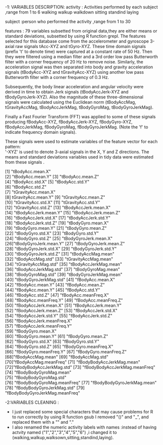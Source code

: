 -1:   VARIABLES  DESCRIPTION:
activity : Activities performed by each subject ,range from 1 to 6
           walking
           walkup
           walkdown
           sitting
           standind
           laying
           
subject  :person who performed the activity ,range from 1 to 30

features : 79 variables subsetted from original data,they are either means or                
           standard deviations, subsetted by using R function grepl.
           The features selected for this database come from the accelerometer and gyroscope 3-axial raw signals tAcc-XYZ and tGyro-XYZ. These time domain signals (prefix 't' to denote time) were captured at a constant rate of 50 Hz. Then they were filtered using a median filter and a 3rd order low pass Butterworth filter with a corner frequency of 20 Hz to remove noise. Similarly, the acceleration signal was then separated into body and gravity acceleration signals (tBodyAcc-XYZ and tGravityAcc-XYZ) using another low pass Butterworth filter with a corner frequency of 0.3 Hz. 

Subsequently, the body linear acceleration and angular velocity were derived in time to obtain Jerk signals (tBodyAccJerk-XYZ and tBodyGyroJerk-XYZ). Also the magnitude of these three-dimensional signals were calculated using the Euclidean norm (tBodyAccMag, tGravityAccMag, tBodyAccJerkMag, tBodyGyroMag, tBodyGyroJerkMag). 

Finally a Fast Fourier Transform (FFT) was applied to some of these signals producing fBodyAcc-XYZ, fBodyAccJerk-XYZ, fBodyGyro-XYZ, fBodyAccJerkMag, fBodyGyroMag, fBodyGyroJerkMag. (Note the 'f' to indicate frequency domain signals). 

These signals were used to estimate variables of the feature vector for each pattern:  
'-XYZ' is used to denote 3-axial signals in the X, Y and Z directions.
The means and standard deviations  variables used in  tidy data  were estimated from these signals .      
                            
 
 [1] "tBodyAcc.mean.X"                             
 [2] "tBodyAcc.mean.Y"
 [3] "tBodyAcc.mean.Z"                              
 [4] "tBodyAcc.std.X"
 [5] "tBodyAcc.std.Y"                               
 [6] "tBodyAcc.std.Z"  
 [7] "tGravityAcc.mean.X"                       
 [8] tGravityAcc.mean.Y"
 [9] "tGravityAcc.mean.Z"                        
[10] "tGravityAcc.std.X"
[11] "tGravityAcc.std.Y"                         
[12] "tGravityAcc.std.Z"
[13] "tBodyAccJerk.mean.X"                     
[14] "tBodyAccJerk.mean.Y" 
[15] "tBodyAccJerk.mean.Z"                     
[16] "tBodyAccJerk.std.X" 
[17] "tBodyAccJerk.std.Y"                      
[18] "tBodyAccJerk.std.Z" 
[19] "tBodyGyro.mean.X"                          
[19] "tBodyGyro.mean.Y" 
[21] "tBodyGyro.mean.Z"                           
[22] "tBodyGyro.std.X"
[23] "tBodyGyro.std.Y"                            
[24] "tBodyGyro.std.Z"
[25] "tBodyGyroJerk.mean.X"                
[26]"tBodyGyroJerk.mean.Y"
[27] "tBodyGyroJerk.mean.Z"                   
[28] "tBodyGyroJerk.std.X" 
[29] "tBodyGyroJerk.std.Y"                    
[30] "tBodyGyroJerk.std.Z"
[31] "tBodyAccMag.mean"                           
[32] "tBodyAccMag.std"
[33] "tGravityAccMag.mean"                     
[34] "tGravityAccMag.std" 
[35] "tBodyAccJerkMag.mean"                   
[36] "tBodyAccJerkMag.std"
[37] "tBodyGyroMag.mean"                         
[38] "tBodyGyroMag.std" 
[39] "tBodyGyroJerkMag.mean"                  
[40] "tBodyGyroJerkMag.std" 
[41] "fBodyAcc.mean.X"                             
[42] "fBodyAcc.mean.Y"
[43] "fBodyAcc.mean.Z"                              
[44] "fBodyAcc.mean.Y"
[45] "fBodyAcc.std.Y"                               
[46] "fBodyAcc.std.Z"
[47] "fBodyAcc.meanFreq.X"                     
[48] "fBodyAcc.meanFreq.Y"
[49] "fBodyAcc.meanFreq.Z"                     
[50] "fBodyAccJerk.mean.X" 
[51] "fBodyAccJerk.mean.Y"                     
[52] "fBodyAccJerk.mean.Z"
[53] "fBodyAccJerk.std.X"                       
[54] "fBodyAccJerk.std.Y"
[55] "fBodyAccJerk.std.Z"                 
[56] "fBodyAccJerk.meanFreq.X"             
[57] "fBodyAccJerk.meanFreq.Y"             
[59] "fBodyGyro.mean.X"                      
[60] "fBodyGyro.mean.Y" 
[61] "fBodyGyro.mean.Z"                            
[62] "fBodyGyro.std.X"
[63] "fBodyGyro.std.Y"                             
[64] "fBodyGyro.std.Z" 
[65] "fBodyGyro.meanFreq.X"                   
[66] "fBodyGyro.meanFreq.Y" 
[67] "fBodyGyro.meanFreq.Z"                       
[68]"fBodyAccMag.mean"
[69] "fBodyAccMag.std"                        
[70]"fBodyAccMag.meanFreq"
[71] "fBodyBodyAccJerkMag.mean"          
[72]"fBodyBodyAccJerkMag.std"
[73] "fBodyBodyAccJerkMag.meanFreq"          
[74] "fBodyBodyGyroMag.mean"  
[75] "fBodyBodyGyroMag.std"              
[76] "fBodyBodyGyroMag.meanFreq" 
[77] "fBodyBodyGyroJerkMag.mean"          
[78] "fBodyBodyGyroJerkMag.std"
[79] "fBodyBodyGyroJerkMag.meanFreq"

-2:VARIABLES CLEANING :
* I just replaced some special characters that may cause problems for R to run correctly by using R function gsub
I removed "()" and "_", and replaced them with a "" and "."
* I also renamed the numeric activity labels with names :instead of having actvity named ("1","2","3","4","5","6") ,i changed it to (walking,walkup,walksown,sitting,standind,laying).   

